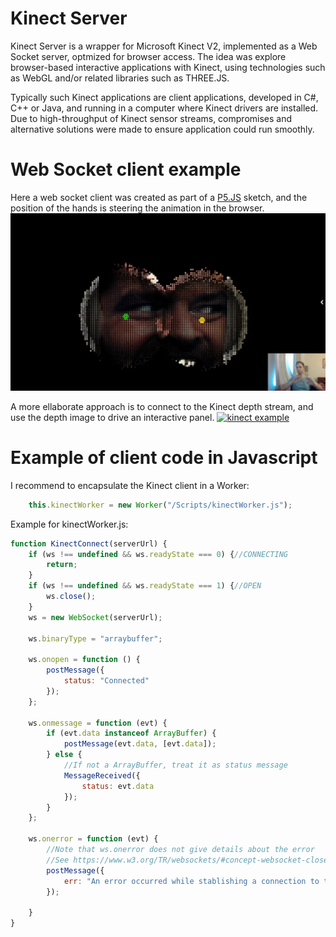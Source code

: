 
# Kinect Server
Kinect Server is a wrapper for Microsoft Kinect V2, implemented as a Web Socket server, optmized for browser access.
The idea was explore browser-based interactive applications with Kinect, using technologies such as WebGL and/or related libraries such as THREE.JS. 

Typically such Kinect applications are client applications, developed in C#, C++ or Java, and running in a computer where Kinect drivers are installed.
Due to high-throughput of Kinect sensor streams, compromises and alternative solutions were made to ensure application could run smoothly.

# Web Socket client example
Here a web socket client was created as part of a [P5.JS](https://p5js.org) sketch, and the position of the hands is steering the animation in the browser. 
[![kinect example](/Kinect.Server/docs/KinectWebSocketClient.png)](https://www.youtube.com/watch?v=9G6uDCawOxw)

A more ellaborate approach is to connect to the Kinect depth stream, and use the depth image to drive an interactive panel. 
[![kinect example](/Kinect.Server/docs/KinectInteractiveGallery.gif)](https://vimeo.com/195589176)

# Example of client code in Javascript
I recommend to encapsulate the Kinect client in a Worker:
```javascript
    this.kinectWorker = new Worker("/Scripts/kinectWorker.js");
````
Example for kinectWorker.js:
```javascript
function KinectConnect(serverUrl) {
    if (ws !== undefined && ws.readyState === 0) {//CONNECTING
        return;
    }
    if (ws !== undefined && ws.readyState === 1) {//OPEN
        ws.close();
    }
    ws = new WebSocket(serverUrl);

    ws.binaryType = "arraybuffer";

    ws.onopen = function () {
        postMessage({
            status: "Connected"
        });
    };

    ws.onmessage = function (evt) {
        if (evt.data instanceof ArrayBuffer) {
            postMessage(evt.data, [evt.data]);
        } else {
            //If not a ArrayBuffer, treat it as status message
            MessageReceived({
                status: evt.data
            });
        }
    };

    ws.onerror = function (evt) {        
        //Note that ws.onerror does not give details about the error
        //See https://www.w3.org/TR/websockets/#concept-websocket-close-fail
        postMessage({
            err: "An error occurred while stablishing a connection to the server. Please make sure Kinect is connected and server is running."
        });

    }
}
```

